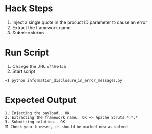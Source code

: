 # Hack Steps

1. Inject a single quote in the product ID parameter to cause an error
2. Extract the framework name
3. Submit solution

# Run Script

1. Change the URL of the lab
2. Start script

```
~$ python information_disclosure_in_error_messages.py
```

# Expected Output

```
1. Injecting the payload.. OK
2. Extracting the framework name.. OK => Apache Struts *.*.*
3. Submitting solution.. OK
🗹 Check your browser, it should be marked now as solved
```
